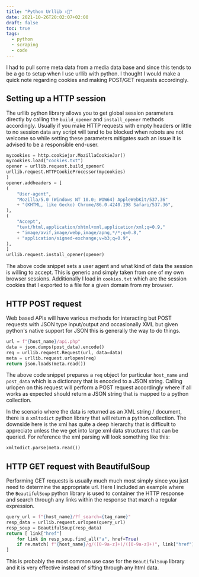 ```yaml
---
title: "Python Urllib ⬇📜"
date: 2021-10-26T20:02:07+02:00
draft: false
toc: true
tags:
  - python
  - scraping
  - code
---
```


I had to pull some meta data from a media data base and since this tends to
be a go to setup when I use urllib with python. I thought I would make a quick
note regarding cookies and making POST/GET requests accordingly.

## Setting up a HTTP session

The urllib python library allows you to get global session parameters directly
by calling the `build_opener` and `install_opener` methods accordingly. Usually
if you make HTTP requests with empty headers or little to no session data
any script will tend to be blocked when robots are not welcome so while setting
these parameters mitigates such an issue it is advised to be a responsible
end-user.

```python
mycookies = http.cookiejar.MozillaCookieJar()
mycookies.load("cookies.txt")
opener = urllib.request.build_opener(
urllib.request.HTTPCookieProcessor(mycookies)
)
opener.addheaders = [
(
    "User-agent",
    "Mozilla/5.0 (Windows NT 10.0; WOW64) AppleWebKit/537.36"
    + "(KHTML, like Gecko) Chrome/86.0.4240.198 Safari/537.36",
),
(
    "Accept",
    "text/html,application/xhtml+xml,application/xml;q=0.9,"
    + "image/avif,image/webp,image/apng,*/*;q=0.8,"
    + "application/signed-exchange;v=b3;q=0.9",
),
]
urllib.request.install_opener(opener)
```

The above code snippet sets a user agent and what kind of data the session
is willing to accept. This is generic and simply taken from one of my own
browser sessions. Additionally I load in `cookies.txt` which are the session
cookies that I exported to a file for a given domain from my browser.

## HTTP POST request

Web based APIs will have various methods for interacting but POST requests with
JSON type input/output and occasionally XML but given python's native support
for JSON this is generally the way to do things.

``` python
url = f"{host_name}/api.php"
data = json.dumps(post_data).encode()
req = urllib.request.Request(url, data=data)
meta = urllib.request.urlopen(req)
return json.loads(meta.read())
```

The above code snippet prepares a `req` object for particular `host_name` and
`post_data` which is a dictionary that is encoded to a JSON string. Calling
urlopen on this request will perform a POST request accordingly where if
all works as expected should return a JSON string that is mapped to a python
collection.

In the scenario where the data is returned as an XML string / document, there
is a `xmltodict` python library that will return a python collection. The
downside here is the xml has quite a deep hierarchy that is difficult to
appreciate unless the we get into large xml data structures that can be queried.
For reference the xml parsing will look something like this:

```python
xmltodict.parse(meta.read())
```

## HTTP GET request with BeautifulSoup

Performing GET requests is usually much much most simply since you just need
to determine the appropriate url. Here I included an example where the
`BeautifulSoup` python library is used to container the HTTP response and
search through any links within the response that march a regular expression.

```python
query_url = f"{host_name}/?f_search={tag_name}"
resp_data = urllib.request.urlopen(query_url)
resp_soup = BeautifulSoup(resp_data)
return [ link["href"]
    for link in resp_soup.find_all("a", href=True)
    if re.match( f"{host_name}/g/([0-9a-z]+)/([0-9a-z]+)", link["href"] )
]
```

This is probably the most common use case for the `BeautifulSoup` library and
it is very effective instead of sifting through any html data.
